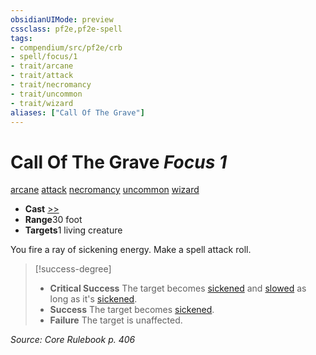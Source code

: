 ```yaml
---
obsidianUIMode: preview
cssclass: pf2e,pf2e-spell
tags:
- compendium/src/pf2e/crb
- spell/focus/1
- trait/arcane
- trait/attack
- trait/necromancy
- trait/uncommon
- trait/wizard
aliases: ["Call Of The Grave"]
---
```

# Call Of The Grave *Focus 1*   
[arcane](/rules/traits/arcane.md)  [attack](/rules/traits/attack.md)  [necromancy](/rules/traits/necromancy.md)  [uncommon](/rules/traits/uncommon.md)  [wizard](/rules/traits/wizard.md)  

- **Cast** [>>](/rules/core-rulebook/chapter-9-playing-the-game.md#Actions "Two-Action") 
- **Range**30 foot
- **Targets**1 living creature

You fire a ray of sickening energy. Make a spell attack roll.

> [!success-degree] 
> - **Critical Success** The target becomes [sickened](/rules/conditions.md#Sickened) and [slowed](/rules/conditions.md#Slowed) as long as it's [sickened](/rules/conditions.md#Sickened).
> - **Success** The target becomes [sickened](/rules/conditions.md#Sickened).
> - **Failure** The target is unaffected.

*Source: Core Rulebook p. 406*
